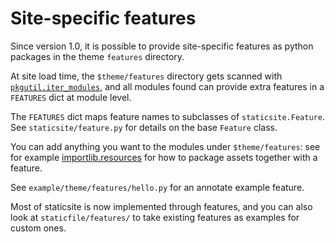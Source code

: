 # Site-specific features

Since version 1.0, it is possible to provide site-specific features as python
packages in the theme `features` directory.

At site load time, the `$theme/features` directory gets scanned with
[`pkgutil.iter_modules`](https://docs.python.org/3/library/pkgutil.html#pkgutil.iter_modules),
and all modules found can provide extra features in a `FEATURES` dict at module level.

The `FEATURES` dict maps feature names to subclasses of `staticsite.Feature`.
See `staticsite/feature.py` for details on the base `Feature` class.

You can add anything you want to the modules under `$theme/features`: see for
example [importlib.resources](https://docs.python.org/3/library/importlib.html#module-importlib.resources)
for how to package assets together with a feature.

See `example/theme/features/hello.py` for an annotate example feature.

Most of staticsite is now implemented through features, and you can also look
at `staticfile/features/` to take existing features as examples for custom
ones.
